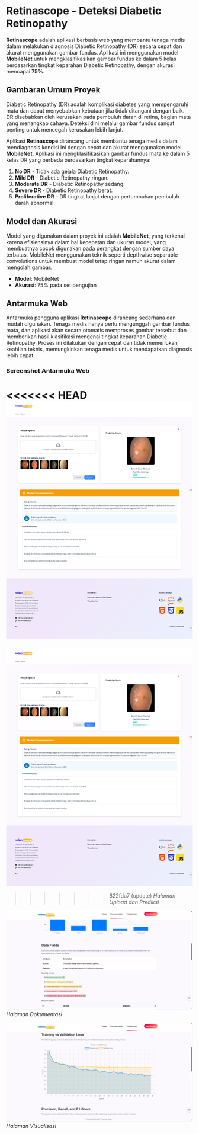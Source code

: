 # Retinascope - Deteksi Diabetic Retinopathy

**Retinascope** adalah aplikasi berbasis web yang membantu tenaga medis dalam melakukan diagnosis Diabetic Retinopathy (DR) secara cepat dan akurat menggunakan gambar fundus. Aplikasi ini menggunakan model **MobileNet** untuk mengklasifikasikan gambar fundus ke dalam 5 kelas berdasarkan tingkat keparahan Diabetic Retinopathy, dengan akurasi mencapai **75%**.

## Gambaran Umum Proyek

Diabetic Retinopathy (DR) adalah komplikasi diabetes yang mempengaruhi mata dan dapat menyebabkan kebutaan jika tidak ditangani dengan baik. DR disebabkan oleh kerusakan pada pembuluh darah di retina, bagian mata yang menangkap cahaya. Deteksi dini melalui gambar fundus sangat penting untuk mencegah kerusakan lebih lanjut.

Aplikasi **Retinascope** dirancang untuk membantu tenaga medis dalam mendiagnosis kondisi ini dengan cepat dan akurat menggunakan model **MobileNet**. Aplikasi ini mengklasifikasikan gambar fundus mata ke dalam 5 kelas DR yang berbeda berdasarkan tingkat keparahannya:

1. **No DR** - Tidak ada gejala Diabetic Retinopathy.
2. **Mild DR** - Diabetic Retinopathy ringan.
3. **Moderate DR** - Diabetic Retinopathy sedang.
4. **Severe DR** - Diabetic Retinopathy berat.
5. **Proliferative DR** - DR tingkat lanjut dengan pertumbuhan pembuluh darah abnormal.

## Model dan Akurasi

Model yang digunakan dalam proyek ini adalah **MobileNet**, yang terkenal karena efisiensinya dalam hal kecepatan dan ukuran model, yang membuatnya cocok digunakan pada perangkat dengan sumber daya terbatas. MobileNet menggunakan teknik seperti depthwise separable convolutions untuk membuat model tetap ringan namun akurat dalam mengolah gambar.

- **Model**: MobileNet
- **Akurasi**: 75% pada set pengujian

## Antarmuka Web

Antarmuka pengguna aplikasi **Retinascope** dirancang sederhana dan mudah digunakan. Tenaga medis hanya perlu mengunggah gambar fundus mata, dan aplikasi akan secara otomatis memproses gambar tersebut dan memberikan hasil klasifikasi mengenai tingkat keparahan Diabetic Retinopathy. Proses ini dilakukan dengan cepat dan tidak memerlukan keahlian teknis, memungkinkan tenaga medis untuk mendapatkan diagnosis lebih cepat.

### Screenshot Antarmuka Web

<<<<<<< HEAD
![Halaman Upload dan Prediksi](https://github.com/restudev/retinascope/blob/d6205d08bf7e7e3f408fd625a46a5cf29bdc8e9f/static/img/predict-page.png)
=======
![Halaman Upload dan Prediksi](https://github.com/restudev/retinascope/blob/54ed41a4f079d5e60b7cb543895bbfe86ee14c22/static/img/predict-page.png)
>>>>>>> 822fda7 (update)
*Halaman Upload dan Prediksi*

![Halaman Dokumentasi](https://github.com/restudev/retinascope/blob/e03bc181e1ed054588eaf2d74d2f2aac67ab71d4/static/img/doc-ui.png)
*Halaman Dokumentasi* 

![Halaman Visualisasi](https://github.com/restudev/retinascope/blob/3f2f529465e0a8e91d5a6af81c3d308e1638e4a8/static/img/visualization-ui.png)
*Halaman Visualisasi*
